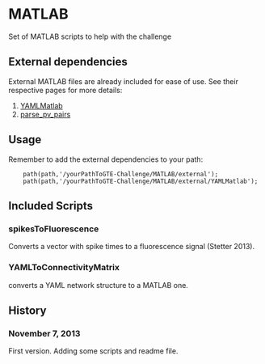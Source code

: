 # MATLAB
Set of MATLAB scripts to help with the challenge

## External dependencies
External MATLAB files are already included for ease of use. See their
respective pages for more details:

1. [YAMLMatlab](https://code.google.com/p/yamlmatlab/)
2. [parse_pv_pairs](http://www.mathworks.com/matlabcentral/fileexchange/9082-parsepvpairs)

## Usage
Remember to add the external dependencies to your path:

        path(path,'/yourPathToGTE-Challenge/MATLAB/external');
        path(path,'/yourPathToGTE-Challenge/MATLAB/external/YAMLMatlab');

## Included Scripts

### spikesToFluorescence
Converts a vector with spike times to a fluorescence signal (Stetter 2013).

### YAMLToConnectivityMatrix
converts a YAML network structure to a MATLAB one.

## History

### November 7, 2013

First version. Adding some scripts and readme file.

